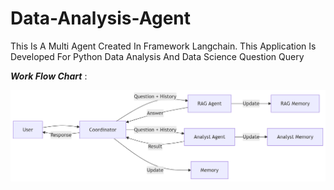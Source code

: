 # Data-Analysis-Agent
This Is A Multi Agent Created In Framework Langchain. This Application Is Developed For  Python Data Analysis And Data Science Question Query

***Work Flow Chart*** :

![alt text](work_flow_a-1.png)
